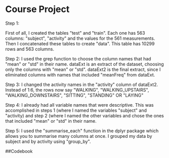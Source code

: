 # Course Project

Step 1: 

First of all, I created the tables "test" and "train".
Each one has 563 columns: "subject", "activity" and the values for the 561 measurements.
Then I concatenated these tables to create "data". This table has 10299 rows and 563 columns.

Step 2:
I used the grep function to choose the column names that had "mean" or "std" in their name.
dataExt is an extract of the dataset, choosing only the columns with "mean" or "std".
dataExt2 is the final extract, since I eliminated columns with names that included "meanFreq" from dataExt.

Step 3:
I changed the activity names in the "activity" column of dataExt2. 
Instead of 1:6, the rows now say "WALKING", "WALKING_UPSTAIRS", "WALKING_DOWNSTAIRS", "SITTING", "STANDING" OR "LAYING"

Step 4:
I already had all variable names that were descriptive. This was accomplished in steps 1 (where I named the variables "subject" and "activity) and step 2 (where I named the other variables and chose the ones that included "mean" or "std" in their name.

Step 5:
I used the "summarise_each" function in the dplyr package which allows you to summarise many columns at once. I grouped my data by subject and by activity using "group_by". 

##Codebook






